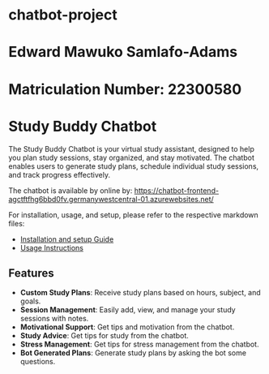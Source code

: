 # chatbot-project

# Edward Mawuko Samlafo-Adams

# Matriculation Number: 22300580

# Study Buddy Chatbot

The Study Buddy Chatbot is your virtual study assistant, designed to help you plan study sessions, stay organized, and stay motivated. The chatbot enables users to generate study plans, schedule individual study sessions, and track progress effectively.

The chatbot is available by online by: https://chatbot-frontend-agctftfhg6bbd0fv.germanywestcentral-01.azurewebsites.net/

For installation, usage, and setup, please refer to the respective markdown files:

- [Installation and setup Guide](setup.md)
- [Usage Instructions](usage.md)

## Features

- **Custom Study Plans**: Receive study plans based on hours, subject, and goals.
- **Session Management**: Easily add, view, and manage your study sessions with notes.
- **Motivational Support**: Get tips and motivation from the chatbot.
- **Study Advice**: Get tips for study from the chatbot.
- **Stress Management**: Get tips for stress management from the chatbot.
- **Bot Generated Plans**: Generate study plans by asking the bot some questions.
